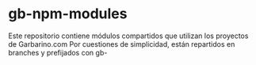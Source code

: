 # gb-npm-modules
Este repositorio contiene módulos compartidos que utilizan los proyectos de Garbarino.com
Por cuestiones de simplicidad, están repartidos en branches y prefijados con gb-
